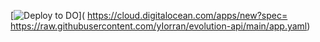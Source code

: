 [![Deploy to DO](https://www.deploytodo.com/do-btn-blue.svg)](
  https://cloud.digitalocean.com/apps/new?spec=
  https://raw.githubusercontent.com/yIorran/evolution-api/main/app.yaml)
